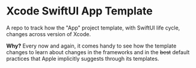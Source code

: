 # Xcode SwiftUI App Template

A repo to track how the "App" project template, with SwiftUI life cycle, changes across version of Xcode.

**Why?** Every now and again, it comes handy to see how the template changes to learn about changes in the frameworks and in the ~~best~~ default practices that Apple implicitly suggests through its templates.
